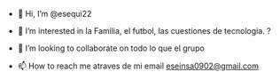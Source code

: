 - 👋 Hi, I’m @esequi22
- 👀 I’m interested in  la Familia, el futbol,  las  cuestiones de  tecnologia.
?

- 💞️ I’m looking to collaborate on todo lo que el grupo 
- 📫 How to reach me  atraves de mi email eseinsa0902@gmail.com

<!---
esequi22/esequi22 is a ✨ special ✨ repository because its `README.md` (this file) appears on your GitHub profile.
You can click the Preview link to take a look at your changes.
--->
